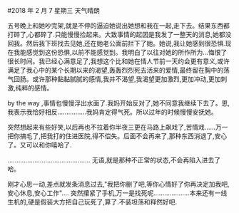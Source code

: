 #2018 年 2 月 7 星期三 天气晴朗

五号晚上和她吵完架,就是不停的逼迫她说出她想和我在一起,走下去。结果东西都打碎了,心都碎了.只能慢慢捡起来。大致事情的起因是我发了一整天的消息,她都没回我。然后我下班找去见她,还在她老公面前拦下了她。她说,我让她感到很恐惧.现在我能感觉到这份恐惧,以前不能感觉到。我明白了以往对她的所作所为...悔恨了很长时间。我已经心满意足了,我想这个比和她在情人节前一天约会更有意义,或许满足了我心中的某个长期以来的渴望,轰轰烈烈死去活来的爱情,最终留在胸中的荡气回肠。或许那种黏黏腻腻的感情,我并不渴望,我渴望更加激烈,更加冲动,更加刺激,纯粹的感情。

by the way ,事情也慢慢浮出水面了.我妈开始反对了,她不同意我继续下去了。恩,我表示我恰好相反................我妈肯定得气死。所以过年的时候慢慢安抚她。

突然想起来有些好笑,以后再也不拉着你半夜三更在马路上飙戏了,苦情戏......万一把你搞毛了,把我打的住进医院,得不偿失。后面不会再来了,那种东西消退了,安心了。又可以和你嘻哈了.

..............................................
无语,就是那种不正常的状态,不会再陷入进去了哈。

刚才心思一动,差点就发条消息过去,"我把你删了吧,等你心情好了你再决定加我吧,安心休息,安心工作".... 突然攥紧了手机,万一是找死呢....................本来还有一线生机的,硬是假装大方把自己玩死了,算了.不装坦荡和释然好吧.
